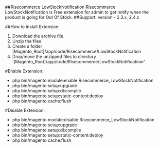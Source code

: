 ##Risecommerce LowStockNotification
Risecommerce LowStockNotification is Free extension for admin to get notify when the product is going for Out Of Stock.
##Support: 
version - 2.3.x, 2.4.x

##How to install Extension

1. Download the archive file.
2. Unzip the files
3. Create a folder [Magento_Root]/app/code/Risecommerce/LowStockNotification
4. Drop/move the unzipped files to directory '[Magento_Root]/app/code/Risecommerce/LowStockNotificationr'

#Enable Extension:
- php bin/magento module:enable Risecommerce_LowStockNotification
- php bin/magento setup:upgrade
- php bin/magento setup:di:compile
- php bin/magento setup:static-content:deploy
- php bin/magento cache:flush

#Disable Extension:
- php bin/magento module:disable Risecommerce_LowStockNotification
- php bin/magento setup:upgrade
- php bin/magento setup:di:compile
- php bin/magento setup:static-content:deploy
- php bin/magento cache:flush

